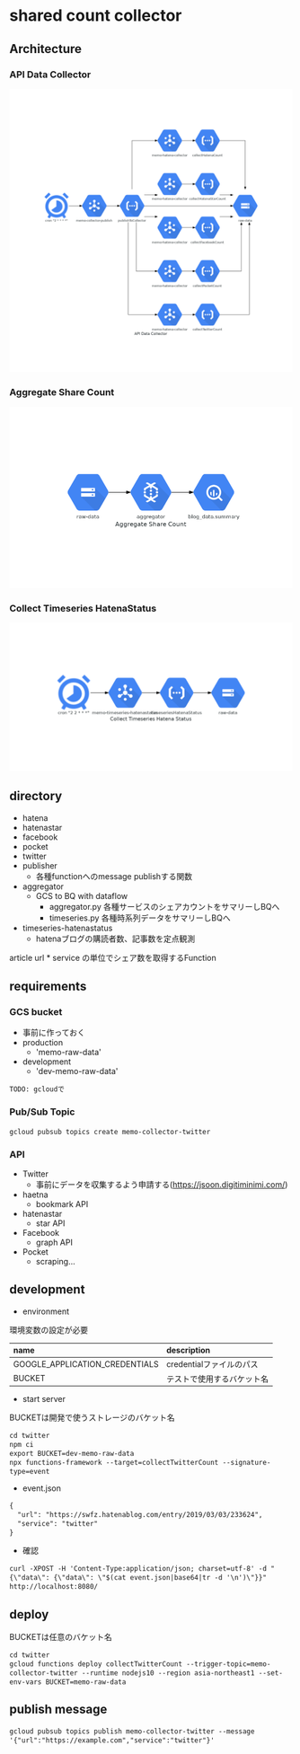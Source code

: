 # shared count collector

## Architecture

### API Data Collector

![text](api_data_collector.png)

### Aggregate Share Count

![text](aggregate_share_count.png)

### Collect Timeseries HatenaStatus

![text](collect_timeseries_hatena_status.png)


## directory
- hatena
- hatenastar
- facebook
- pocket
- twitter
- publisher
    - 各種functionへのmessage publishする関数
- aggregator
    - GCS to BQ with dataflow
        - aggregator.py 各種サービスのシェアカウントをサマリーしBQへ
        - timeseries.py 各種時系列データをサマリーしBQへ
- timeseries-hatenastatus
    - hatenaブログの購読者数、記事数を定点観測

article url * service の単位でシェア数を取得するFunction

## requirements
### GCS bucket
- 事前に作っておく
- production
    - 'memo-raw-data'
- development
    - 'dev-memo-raw-data'

```
TODO: gcloudで
```

### Pub/Sub Topic

```
gcloud pubsub topics create memo-collector-twitter
```

### API
- Twitter
    - 事前にデータを収集するよう申請する(https://jsoon.digitiminimi.com/)
- haetna
    - bookmark API
- hatenastar
    - star API
- Facebook
    - graph API
- Pocket
    - scraping...

## development

- environment

環境変数の設定が必要

| name | description |
|:-|:-|
| GOOGLE_APPLICATION_CREDENTIALS | credentialファイルのパス |
| BUCKET | テストで使用するバケット名 |


- start server

BUCKETは開発で使うストレージのバケット名

```
cd twitter
npm ci
export BUCKET=dev-memo-raw-data
npx functions-framework --target=collectTwitterCount --signature-type=event
```

- event.json

```
{
  "url": "https://swfz.hatenablog.com/entry/2019/03/03/233624",
  "service": "twitter"
}
```

- 確認

```
curl -XPOST -H 'Content-Type:application/json; charset=utf-8' -d "{\"data\": {\"data\": \"$(cat event.json|base64|tr -d '\n')\"}}" http://localhost:8080/
```


## deploy

BUCKETは任意のバケット名

```
cd twitter
gcloud functions deploy collectTwitterCount --trigger-topic=memo-collector-twitter --runtime nodejs10 --region asia-northeast1 --set-env-vars BUCKET=memo-raw-data
```

## publish message

```
gcloud pubsub topics publish memo-collector-twitter --message '{"url":"https://example.com","service":"twitter"}'
```

